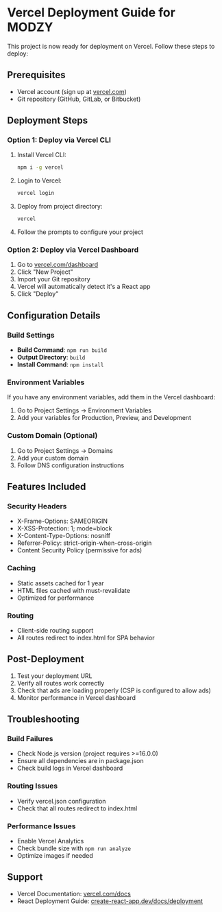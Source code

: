 # Vercel Deployment Guide for MODZY

This project is now ready for deployment on Vercel. Follow these steps to deploy:

## Prerequisites
- Vercel account (sign up at [vercel.com](https://vercel.com))
- Git repository (GitHub, GitLab, or Bitbucket)

## Deployment Steps

### Option 1: Deploy via Vercel CLI
1. Install Vercel CLI:
   ```bash
   npm i -g vercel
   ```

2. Login to Vercel:
   ```bash
   vercel login
   ```

3. Deploy from project directory:
   ```bash
   vercel
   ```

4. Follow the prompts to configure your project

### Option 2: Deploy via Vercel Dashboard
1. Go to [vercel.com/dashboard](https://vercel.com/dashboard)
2. Click "New Project"
3. Import your Git repository
4. Vercel will automatically detect it's a React app
5. Click "Deploy"

## Configuration Details

### Build Settings
- **Build Command**: `npm run build`
- **Output Directory**: `build`
- **Install Command**: `npm install`

### Environment Variables
If you have any environment variables, add them in the Vercel dashboard:
1. Go to Project Settings → Environment Variables
2. Add your variables for Production, Preview, and Development

### Custom Domain (Optional)
1. Go to Project Settings → Domains
2. Add your custom domain
3. Follow DNS configuration instructions

## Features Included

### Security Headers
- X-Frame-Options: SAMEORIGIN
- X-XSS-Protection: 1; mode=block
- X-Content-Type-Options: nosniff
- Referrer-Policy: strict-origin-when-cross-origin
- Content Security Policy (permissive for ads)

### Caching
- Static assets cached for 1 year
- HTML files cached with must-revalidate
- Optimized for performance

### Routing
- Client-side routing support
- All routes redirect to index.html for SPA behavior

## Post-Deployment

1. Test your deployment URL
2. Verify all routes work correctly
3. Check that ads are loading properly (CSP is configured to allow ads)
4. Monitor performance in Vercel dashboard

## Troubleshooting

### Build Failures
- Check Node.js version (project requires >=16.0.0)
- Ensure all dependencies are in package.json
- Check build logs in Vercel dashboard

### Routing Issues
- Verify vercel.json configuration
- Check that all routes redirect to index.html

### Performance Issues
- Enable Vercel Analytics
- Check bundle size with `npm run analyze`
- Optimize images if needed

## Support
- Vercel Documentation: [vercel.com/docs](https://vercel.com/docs)
- React Deployment Guide: [create-react-app.dev/docs/deployment](https://create-react-app.dev/docs/deployment)
